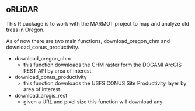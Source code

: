 ## oRLiDAR 
This R package is to work with the MARMOT project to map and analyze old tress in Oregon. 

As of now there are two main functions, download_oregon_chm and download_conus_productivity. 
- download_oregon_chm 
    - this function downloads the CHM raster form the DOGAMI ArcGIS REST API by area of interest. 
- download_conus_productivity
  - this function downloads the USFS CONUS Site Productivity layer by area of interest. 
- download_arcgis_rest
  - given a URL and pixel size this function will download any 
